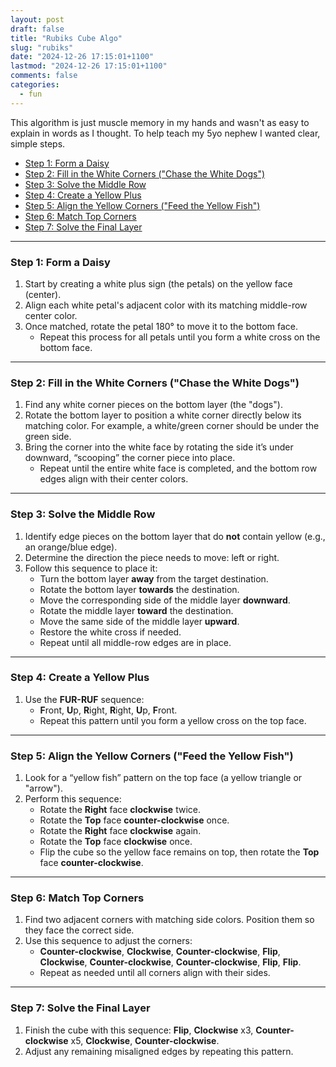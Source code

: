 ```yaml
---
layout: post
draft: false
title: "Rubiks Cube Algo"
slug: "rubiks"
date: "2024-12-26 17:15:01+1100"
lastmod: "2024-12-26 17:15:01+1100"
comments: false
categories:
  - fun
---
```


This algorithm is just muscle memory in my hands and wasn't as easy to explain in words as I thought. To help teach my 5yo nephew I wanted clear, simple steps.

- [Step 1: Form a Daisy](#step-1-form-a-daisy)
- [Step 2: Fill in the White Corners ("Chase the White Dogs")](#step-2-fill-in-the-white-corners-chase-the-white-dogs)
- [Step 3: Solve the Middle Row](#step-3-solve-the-middle-row)
- [Step 4: Create a Yellow Plus](#step-4-create-a-yellow-plus)
- [Step 5: Align the Yellow Corners ("Feed the Yellow Fish")](#step-5-align-the-yellow-corners-feed-the-yellow-fish)
- [Step 6: Match Top Corners](#step-6-match-top-corners)
- [Step 7: Solve the Final Layer](#step-7-solve-the-final-layer)

---

### Step 1: Form a Daisy

1. Start by creating a white plus sign (the petals) on the yellow face (center).
2. Align each white petal's adjacent color with its matching middle-row center color.
3. Once matched, rotate the petal 180° to move it to the bottom face.
   - Repeat this process for all petals until you form a white cross on the bottom face.

---

### Step 2: Fill in the White Corners ("Chase the White Dogs")

1. Find any white corner pieces on the bottom layer (the "dogs").
2. Rotate the bottom layer to position a white corner directly below its matching color. For example, a white/green corner should be under the green side.
3. Bring the corner into the white face by rotating the side it’s under downward, “scooping” the corner piece into place.
   - Repeat until the entire white face is completed, and the bottom row edges align with their center colors.

---

### Step 3: Solve the Middle Row

1. Identify edge pieces on the bottom layer that do **not** contain yellow (e.g., an orange/blue edge).
2. Determine the direction the piece needs to move: left or right.
3. Follow this sequence to place it:
   - Turn the bottom layer **away** from the target destination.
   - Rotate the bottom layer **towards** the destination.
   - Move the corresponding side of the middle layer **downward**.
   - Rotate the middle layer **toward** the destination.
   - Move the same side of the middle layer **upward**.
   - Restore the white cross if needed.
   - Repeat until all middle-row edges are in place.

---

### Step 4: Create a Yellow Plus

1. Use the **FUR-RUF** sequence:
   - **F**ront, **U**p, **R**ight, **R**ight, **U**p, **F**ront.
   - Repeat this pattern until you form a yellow cross on the top face.

---

### Step 5: Align the Yellow Corners ("Feed the Yellow Fish")

1. Look for a “yellow fish” pattern on the top face (a yellow triangle or "arrow").
2. Perform this sequence:
   - Rotate the **Right** face **clockwise** twice.
   - Rotate the **Top** face **counter-clockwise** once.
   - Rotate the **Right** face **clockwise** again.
   - Rotate the **Top** face **clockwise** once.
   - Flip the cube so the yellow face remains on top, then rotate the **Top** face **counter-clockwise**.

---

### Step 6: Match Top Corners

1. Find two adjacent corners with matching side colors. Position them so they face the correct side.
2. Use this sequence to adjust the corners:
   - **Counter-clockwise**, **Clockwise**, **Counter-clockwise**, **Flip**, **Clockwise**, **Counter-clockwise**, **Counter-clockwise**, **Flip**, **Flip**.
   - Repeat as needed until all corners align with their sides.

---

### Step 7: Solve the Final Layer

1. Finish the cube with this sequence: **Flip**, **Clockwise** x3, **Counter-clockwise** x5, **Clockwise**, **Counter-clockwise**.
2. Adjust any remaining misaligned edges by repeating this pattern.
